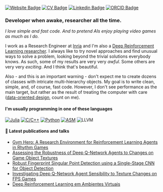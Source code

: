 [![Website Badge](https://img.shields.io/badge/PB-Website-333333?style=for-the-badge&labelColor=333333)](https://paulobruno.github.io/)
[![CV Badge](https://img.shields.io/badge/-CV-D14836?style=for-the-badge&logo=ReadTheDocs&logoColor=white)](https://paulobruno.github.io/assets/cv/PauloBrunoCv.pdf)
[![Linkedin Badge](https://img.shields.io/badge/-LinkedIn-0077B5?style=for-the-badge&logo=LinkedIn&logoColor=white)](https://www.linkedin.com/in/pbserafim/)
[![ORCID Badge](https://img.shields.io/badge/-ORCID-A6CE39?style=for-the-badge&logo=ORCID&logoColor=white)](https://orcid.org/0000-0002-5980-8149)

### Developer when awake, researcher all the time.

_I love simple and fast code. And to pretend AIs enjoy playing video games as much as I do._

I work as a Research Engineer at [Inria](https://www.inria.fr/en/inria-centre-universite-cote-azur) and I'm also a [Deep Reinforcement Learning researcher](https://paulobruno.github.io/publications/). I always like to try novel approaches and find unusual ways to solve a problem, looking beyond the trivial solutions everybody knows. As such, some of my results are very very _awful_. Some others are very very _exciting_. And I think that's beautiful. 

Also - and this is an important warning - don't expect me to create dozens of classes with intricate multi-hierarchy objects. My goal is to write clean, simple, and, of course, fast code. However, I don't see performance as the main target, but rather as the result of treating the computer with care ([data-oriented design](http://gamesfromwithin.com/data-oriented-design), count on me).

#### I'm usually programming in one of these languages

[![Julia](https://img.shields.io/badge/Julia-9558B2?style=flat-square&logo=Julia&logoColor=white)](https://github.com/paulobruno?tab=repositories&q=&type=&language=julia&sort=)
[![C/C++](https://img.shields.io/badge/C/C++-A8B9CC?style=flat-square&logo=C&logoColor=black)](https://github.com/paulobruno?tab=repositories&q=&type=&language=c%2B%2B&sort=)
[![Python](https://img.shields.io/badge/Python-3776AB?style=flat-square&logo=python&logoColor=white)](https://github.com/paulobruno?tab=repositories&q=&type=&language=python&sort=)
[![ASM](https://img.shields.io/badge/Assembly-333333?style=flat-square)](https://github.com/paulobruno?tab=repositories&q=&type=&language=assembly&sort=)
![LLVM](https://img.shields.io/badge/LLVM%20IR-262D3A?style=flat-square&logo=LLVM&logoColor=white)

#### :page_facing_up: Latest publications and talks

<!-- PUBLICATION:START -->
- [Gym Hero: A Research Environment for Reinforcement Learning Agents in Rhythm Games](https://paulobruno.github.io/publication/SBGames-gym-hero/)
- [Assessing the Robustness of Deep Q-Network Agents to Changes on Game Object Textures](https://paulobruno.github.io/publication/SBGames-assessing-robustness/)
- [Robust Fingerprint Singular Point Detection using a Single-Stage CNN for Object Detection](https://paulobruno.github.io/publication/IWSSIP-robust-fingerprint/)
- [Investigating Deep Q-Network Agent Sensibility to Texture Changes on FPS Games](https://paulobruno.github.io/publication/SBGames-investigating-deep/)
- [Deep Reinforcement Learning em Ambientes Virtuais](https://paulobruno.github.io/publication/SVR-drl-ambientes-virtuais/)
<!-- PUBLICATION:END -->

